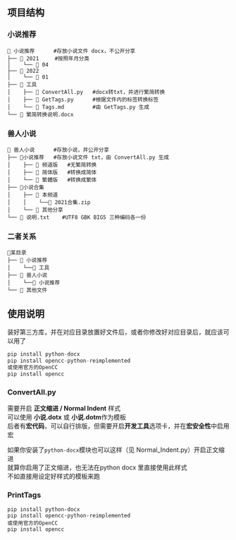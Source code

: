 ## 项目结构

### 小说推荐
```
📂 小说推荐      #存放小说文件 docx，不公开分享  
├── 📂 2021     #按照年月分类
│    └── 📂 04
├── 📂 2022
│    └── 📂 01
├── 📂 工具
│    ├── 📜 ConvertAll.py   #docx转txt，并进行繁简转换
│    ├── 📜 GetTags.py      #根据文件内的标签转换标签
│    └── 📜 Tags.md         #由 GetTags.py 生成
└── 📜 繁简转换说明.docx
```
### 兽人小说
```
📂 兽人小说      #存放小说，并公开分享
├── 📂小说推荐   #存放小说文件 txt，由 ConvertAll.py 生成
│    ├── 📂 频道版   #无繁简转换
│    ├── 📂 简体版   #转换成简体
│    └── 📂 繁體版   #转换成繁体
├── 📂小说合集 
│    ├── 📂 本频道
│    │    └──📜 2021合集.zip
│    └── 📂 其他分享
└── 📜 说明.txt    #UTF8 GBK BIG5 三种编码各一份
```

### 二者关系
```
📂某目录 
├── 📂 小说推荐
│    └──📂 工具
├── 📂 兽人小说
│    └──📂 小说推荐 
└── 📜 其他文件
```

## 使用说明
装好第三方库，并在对应目录放置好文件后，或者你修改好对应目录后，就应该可以用了
```python
pip install python-docx
pip install opencc-python-reimplemented
或使用官方的OpenCC
pip install opencc
```

### ConvertAll.py
需要开启 **正文缩进 / Normal Indent** 样式  
可以使用 **小说.dotx** 或 **小说.dotm**作为模板  
后者有**宏代码**，可以自行排版，但需要开启**开发工具**选项卡，并在**宏安全性**中启用宏  

如果你安装了` python-docx `模块也可以这样（见 Normal_Indent.py）开启正文缩进  
就算你启用了正文缩进，也无法在python docx 里直接使用此样式  
不如直接用设定好样式的模板来跑

### PrintTags

```
pip install python-docx
pip install opencc-python-reimplemented
或使用官方的OpenCC
pip install opencc
```
